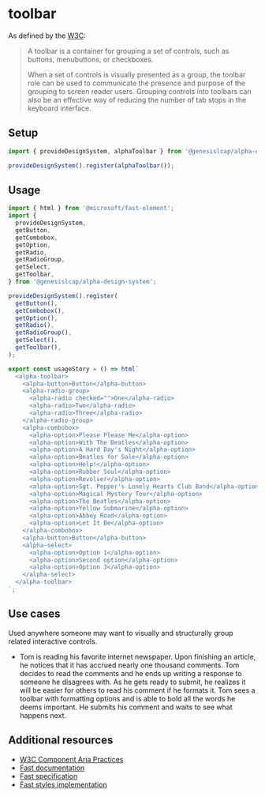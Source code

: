 # toolbar

As defined by the [W3C](https://w3c.github.io/aria-practices/#toolbar):

> A toolbar is a container for grouping a set of controls, such as buttons, menubuttons, or checkboxes.
>
> When a set of controls is visually presented as a group, the toolbar role can be used to communicate the presence and purpose of the grouping to screen reader users. Grouping controls into toolbars can also be an effective way of reducing the number of tab stops in the keyboard interface.

## Setup

```ts
import { provideDesignSystem, alphaToolbar } from '@genesislcap/alpha-design-system';

provideDesignSystem().register(alphaToolbar());
```

## Usage

```js preview-story
import { html } from '@microsoft/fast-element';
import {
  provideDesignSystem,
  getButton,
  getCombobox,
  getOption,
  getRadio,
  getRadioGroup,
  getSelect,
  getToolbar,
} from '@genesislcap/alpha-design-system';

provideDesignSystem().register(
  getButton(),
  getCombobox(),
  getOption(),
  getRadio(),
  getRadioGroup(),
  getSelect(),
  getToolbar(),
);

export const usageStory = () => html`
  <alpha-toolbar>
    <alpha-button>Button</alpha-button>
    <alpha-radio-group>
      <alpha-radio checked="">One</alpha-radio>
      <alpha-radio>Two</alpha-radio>
      <alpha-radio>Three</alpha-radio>
    </alpha-radio-group>
    <alpha-combobox>
      <alpha-option>Please Please Me</alpha-option>
      <alpha-option>With The Beatles</alpha-option>
      <alpha-option>A Hard Day's Night</alpha-option>
      <alpha-option>Beatles for Sale</alpha-option>
      <alpha-option>Help!</alpha-option>
      <alpha-option>Rubber Soul</alpha-option>
      <alpha-option>Revolver</alpha-option>
      <alpha-option>Sgt. Pepper's Lonely Hearts Club Band</alpha-option>
      <alpha-option>Magical Mystery Tour</alpha-option>
      <alpha-option>The Beatles</alpha-option>
      <alpha-option>Yellow Submarine</alpha-option>
      <alpha-option>Abbey Road</alpha-option>
      <alpha-option>Let It Be</alpha-option>
    </alpha-combobox>
    <alpha-button>Button</alpha-button>
    <alpha-select>
      <alpha-option>Option 1</alpha-option>
      <alpha-option>Second option</alpha-option>
      <alpha-option>Option 3</alpha-option>
    </alpha-select>
  </alpha-toolbar>
`;
```

## Use cases

Used anywhere someone may want to visually and structurally group related interactive controls.

- Tom is reading his favorite internet newspaper. Upon finishing an article, he notices that it has accrued nearly one thousand comments. Tom decides to read the comments and he ends up writing a response to someone he disagrees with. As he gets ready to submit, he realizes it will be easier for others to read his comment if he formats it. Tom sees a toolbar with formatting options and is able to bold all the words he deems important. He submits his comment and waits to see what happens next.

## Additional resources

- [W3C Component Aria Practices](https://w3c.github.io/aria-practices/#toolbar)
- [Fast documentation](https://github.com/microsoft/fast/blob/master/packages/web-components/fast-foundation/src/toolbar/README.md)
- [Fast specification](https://github.com/microsoft/fast/blob/master/packages/web-components/fast-foundation/src/toolbar/toolbar.spec.md)
- [Fast styles implementation](https://github.com/microsoft/fast/blob/master/packages/web-components/fast-components/src/toolbar/toolbar.styles.ts)
